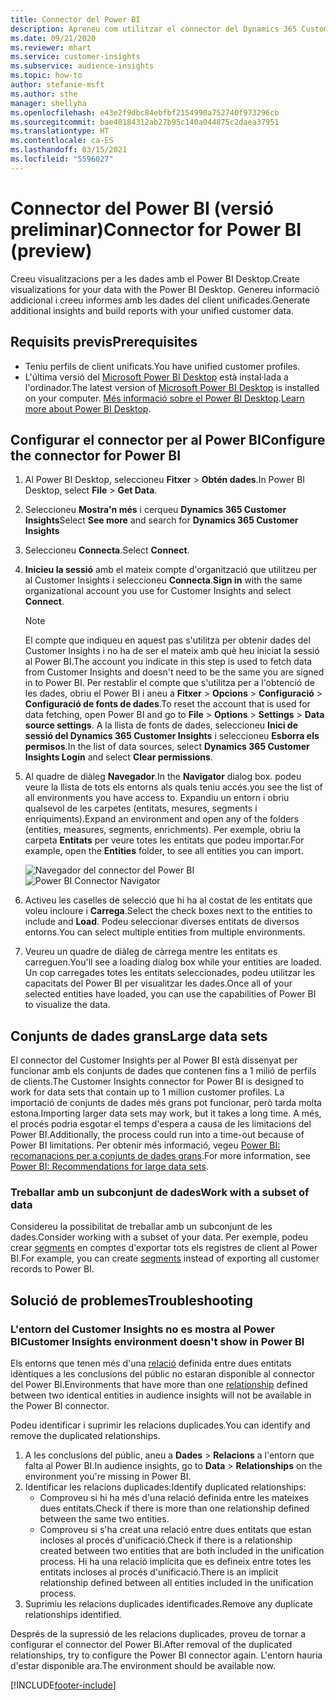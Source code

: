 ```yaml
---
title: Connector del Power BI
description: Apreneu com utilitzar el connector del Dynamics 365 Customer Insights al Power BI.
ms.date: 09/21/2020
ms.reviewer: mhart
ms.service: customer-insights
ms.subservice: audience-insights
ms.topic: how-to
author: stefanie-msft
ms.author: sthe
manager: shellyha
ms.openlocfilehash: e43e2f9dbc84ebfbf2154990a752740f973296cb
ms.sourcegitcommit: bae40184312ab27b95c140a044875c2daea37951
ms.translationtype: HT
ms.contentlocale: ca-ES
ms.lasthandoff: 03/15/2021
ms.locfileid: "5596027"
---
```

# <a name="connector-for-power-bi-preview"></a><span data-ttu-id="469e6-103">Connector del Power BI (versió preliminar)</span><span class="sxs-lookup"><span data-stu-id="469e6-103">Connector for Power BI (preview)</span></span>

<span data-ttu-id="469e6-104">Creeu visualitzacions per a les dades amb el Power BI Desktop.</span><span class="sxs-lookup"><span data-stu-id="469e6-104">Create visualizations for your data with the Power BI Desktop.</span></span> <span data-ttu-id="469e6-105">Genereu informació addicional i creeu informes amb les dades del client unificades.</span><span class="sxs-lookup"><span data-stu-id="469e6-105">Generate additional insights and build reports with your unified customer data.</span></span>

## <a name="prerequisites"></a><span data-ttu-id="469e6-106">Requisits previs</span><span class="sxs-lookup"><span data-stu-id="469e6-106">Prerequisites</span></span>

- <span data-ttu-id="469e6-107">Teniu perfils de client unificats.</span><span class="sxs-lookup"><span data-stu-id="469e6-107">You have unified customer profiles.</span></span>
- <span data-ttu-id="469e6-108">L'última versió del [Microsoft Power BI Desktop](https://powerbi.microsoft.com/desktop/) està instal·lada a l'ordinador.</span><span class="sxs-lookup"><span data-stu-id="469e6-108">The latest version of [Microsoft Power BI Desktop](https://powerbi.microsoft.com/desktop/) is installed on your computer.</span></span> <span data-ttu-id="469e6-109">[Més informació sobre el Power BI Desktop](/power-bi/desktop-what-is-desktop).</span><span class="sxs-lookup"><span data-stu-id="469e6-109">[Learn more about Power BI Desktop](/power-bi/desktop-what-is-desktop).</span></span>

## <a name="configure-the-connector-for-power-bi"></a><span data-ttu-id="469e6-110">Configurar el connector per al Power BI</span><span class="sxs-lookup"><span data-stu-id="469e6-110">Configure the connector for Power BI</span></span>

1. <span data-ttu-id="469e6-111">Al Power BI Desktop, seleccioneu **Fitxer** > **Obtén dades**.</span><span class="sxs-lookup"><span data-stu-id="469e6-111">In Power BI Desktop, select **File** > **Get Data**.</span></span>

1. <span data-ttu-id="469e6-112">Seleccioneu **Mostra'n més** i cerqueu **Dynamics 365 Customer Insights**</span><span class="sxs-lookup"><span data-stu-id="469e6-112">Select **See more** and search for **Dynamics 365 Customer Insights**</span></span>

1. <span data-ttu-id="469e6-113">Seleccioneu **Connecta**.</span><span class="sxs-lookup"><span data-stu-id="469e6-113">Select **Connect**.</span></span>

1. <span data-ttu-id="469e6-114">**Inicieu la sessió** amb el mateix compte d'organització que utilitzeu per al Customer Insights i seleccioneu **Connecta**.</span><span class="sxs-lookup"><span data-stu-id="469e6-114">**Sign in** with the same organizational account you use for Customer Insights and select **Connect**.</span></span>
   > [!NOTE]
   > <span data-ttu-id="469e6-115">El compte que indiqueu en aquest pas s'utilitza per obtenir dades del Customer Insights i no ha de ser el mateix amb què heu iniciat la sessió al Power BI.</span><span class="sxs-lookup"><span data-stu-id="469e6-115">The account you indicate in this step is used to fetch data from Customer Insights and doesn't need to be the same you are signed in to Power BI.</span></span> <span data-ttu-id="469e6-116">Per restablir el compte que s'utilitza per a l'obtenció de les dades, obriu el Power BI i aneu a **Fitxer** > **Opcions** > **Configuració** > **Configuració de fonts de dades**.</span><span class="sxs-lookup"><span data-stu-id="469e6-116">To reset the account that is used for data fetching, open Power BI and go to **File** > **Options** > **Settings** > **Data source settings**.</span></span> <span data-ttu-id="469e6-117">A la llista de fonts de dades, seleccioneu **Inici de sessió del Dynamics 365 Customer Insights** i seleccioneu **Esborra els permisos**.</span><span class="sxs-lookup"><span data-stu-id="469e6-117">In the list of data sources, select **Dynamics 365 Customer Insights Login** and select **Clear permissions**.</span></span>  

1. <span data-ttu-id="469e6-118">Al quadre de diàleg **Navegador**.</span><span class="sxs-lookup"><span data-stu-id="469e6-118">In the **Navigator** dialog box.</span></span> <span data-ttu-id="469e6-119">podeu veure la llista de tots els entorns als quals teniu accés.</span><span class="sxs-lookup"><span data-stu-id="469e6-119">you see the list of all environments you have access to.</span></span> <span data-ttu-id="469e6-120">Expandiu un entorn i obriu qualsevol de les carpetes (entitats, mesures, segments i enriquiments).</span><span class="sxs-lookup"><span data-stu-id="469e6-120">Expand an environment and open any of the folders (entities, measures, segments, enrichments).</span></span> <span data-ttu-id="469e6-121">Per exemple, obriu la carpeta **Entitats** per veure totes les entitats que podeu importar.</span><span class="sxs-lookup"><span data-stu-id="469e6-121">For example, open the **Entities** folder, to see all entities you can import.</span></span>

   <span data-ttu-id="469e6-122">![Navegador del connector del Power BI](media/power-bi-navigator.png "Navegador del connector del Power BI")</span><span class="sxs-lookup"><span data-stu-id="469e6-122">![Power BI Connector Navigator](media/power-bi-navigator.png "Power BI Connector Navigator")</span></span>

1. <span data-ttu-id="469e6-123">Activeu les caselles de selecció que hi ha al costat de les entitats que voleu incloure i **Carrega**.</span><span class="sxs-lookup"><span data-stu-id="469e6-123">Select the check boxes next to the entities to include and **Load**.</span></span> <span data-ttu-id="469e6-124">Podeu seleccionar diverses entitats de diversos entorns.</span><span class="sxs-lookup"><span data-stu-id="469e6-124">You can select multiple entities from multiple environments.</span></span>

1. <span data-ttu-id="469e6-125">Veureu un quadre de diàleg de càrrega mentre les entitats es carreguen.</span><span class="sxs-lookup"><span data-stu-id="469e6-125">You'll see a loading dialog box while your entities are loaded.</span></span> <span data-ttu-id="469e6-126">Un cop carregades totes les entitats seleccionades, podeu utilitzar les capacitats del Power BI per visualitzar les dades.</span><span class="sxs-lookup"><span data-stu-id="469e6-126">Once all of your selected entities have loaded, you can use the capabilities of Power BI to visualize the data.</span></span>

## <a name="large-data-sets"></a><span data-ttu-id="469e6-127">Conjunts de dades grans</span><span class="sxs-lookup"><span data-stu-id="469e6-127">Large data sets</span></span>

<span data-ttu-id="469e6-128">El connector del Customer Insights per al Power BI està dissenyat per funcionar amb els conjunts de dades que contenen fins a 1 milió de perfils de clients.</span><span class="sxs-lookup"><span data-stu-id="469e6-128">The Customer Insights connector for Power BI is designed to work for data sets that contain up to 1 million customer profiles.</span></span> <span data-ttu-id="469e6-129">La importació de conjunts de dades més grans pot funcionar, però tarda molta estona.</span><span class="sxs-lookup"><span data-stu-id="469e6-129">Importing larger data sets may work, but it takes a long time.</span></span> <span data-ttu-id="469e6-130">A més, el procés podria esgotar el temps d'espera a causa de les limitacions del Power BI.</span><span class="sxs-lookup"><span data-stu-id="469e6-130">Additionally, the process could run into a time-out because of Power BI limitations.</span></span> <span data-ttu-id="469e6-131">Per obtenir més informació, vegeu [Power BI: recomanacions per a conjunts de dades grans](/power-bi/admin/service-premium-what-is#large-datasets).</span><span class="sxs-lookup"><span data-stu-id="469e6-131">For more information, see [Power BI: Recommendations for large data sets](/power-bi/admin/service-premium-what-is#large-datasets).</span></span> 

### <a name="work-with-a-subset-of-data"></a><span data-ttu-id="469e6-132">Treballar amb un subconjunt de dades</span><span class="sxs-lookup"><span data-stu-id="469e6-132">Work with a subset of data</span></span>

<span data-ttu-id="469e6-133">Considereu la possibilitat de treballar amb un subconjunt de les dades.</span><span class="sxs-lookup"><span data-stu-id="469e6-133">Consider working with a subset of your data.</span></span> <span data-ttu-id="469e6-134">Per exemple, podeu crear [segments](segments.md) en comptes d'exportar tots els registres de client al Power BI.</span><span class="sxs-lookup"><span data-stu-id="469e6-134">For example, you can create [segments](segments.md) instead of exporting all customer records to Power BI.</span></span>

## <a name="troubleshooting"></a><span data-ttu-id="469e6-135">Solució de problemes</span><span class="sxs-lookup"><span data-stu-id="469e6-135">Troubleshooting</span></span>

### <a name="customer-insights-environment-doesnt-show-in-power-bi"></a><span data-ttu-id="469e6-136">L'entorn del Customer Insights no es mostra al Power BI</span><span class="sxs-lookup"><span data-stu-id="469e6-136">Customer Insights environment doesn't show in Power BI</span></span>

<span data-ttu-id="469e6-137">Els entorns que tenen més d'una [relació](relationships.md) definida entre dues entitats idèntiques a les conclusions del públic no estaran disponible al connector del Power BI.</span><span class="sxs-lookup"><span data-stu-id="469e6-137">Environments that have more than one [relationship](relationships.md) defined between two identical entities in audience insights will not be available in the Power BI connector.</span></span>

<span data-ttu-id="469e6-138">Podeu identificar i suprimir les relacions duplicades.</span><span class="sxs-lookup"><span data-stu-id="469e6-138">You can identify and remove the duplicated relationships.</span></span>

1. <span data-ttu-id="469e6-139">A les conclusions del públic, aneu a **Dades** > **Relacions** a l'entorn que falta al Power BI.</span><span class="sxs-lookup"><span data-stu-id="469e6-139">In audience insights, go to **Data** > **Relationships** on the environment you're missing in Power BI.</span></span>
2. <span data-ttu-id="469e6-140">Identificar les relacions duplicades:</span><span class="sxs-lookup"><span data-stu-id="469e6-140">Identify duplicated relationships:</span></span>
   - <span data-ttu-id="469e6-141">Comproveu si hi ha més d'una relació definida entre les mateixes dues entitats.</span><span class="sxs-lookup"><span data-stu-id="469e6-141">Check if there is more than one relationship defined between the same two entities.</span></span>
   - <span data-ttu-id="469e6-142">Comproveu si s'ha creat una relació entre dues entitats que estan incloses al procés d'unificació.</span><span class="sxs-lookup"><span data-stu-id="469e6-142">Check if there is a relationship created between two entities that are both included in the unification process.</span></span> <span data-ttu-id="469e6-143">Hi ha una relació implícita que es defineix entre totes les entitats incloses al procés d'unificació.</span><span class="sxs-lookup"><span data-stu-id="469e6-143">There is an implicit relationship defined between all entities included in the unification process.</span></span>
3. <span data-ttu-id="469e6-144">Suprimiu les relacions duplicades identificades.</span><span class="sxs-lookup"><span data-stu-id="469e6-144">Remove any duplicate relationships identified.</span></span>

<span data-ttu-id="469e6-145">Després de la supressió de les relacions duplicades, proveu de tornar a configurar el connector del Power BI.</span><span class="sxs-lookup"><span data-stu-id="469e6-145">After removal of the duplicated relationships, try to configure the Power BI connector again.</span></span> <span data-ttu-id="469e6-146">L'entorn hauria d'estar disponible ara.</span><span class="sxs-lookup"><span data-stu-id="469e6-146">The environment should be available now.</span></span>

[!INCLUDE[footer-include](../includes/footer-banner.md)]